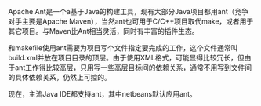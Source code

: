 Apache Ant是一个a基于Java的构建工具，现有大部分Java项目都用ant（竞争对手主要是Apache Maven），当然ant也可用于C/C++项目取代make，或者用于其它项目。与Maven比Ant相当灵活，同时有丰富的插件生态。

和makefile使用ant需要为项目写个文件指定要完成的工作，这个文件通常叫build.xml并放在项目目录的顶层。由于使用XML格式，可能显得比较冗长，但由于ant工作得比较高层，只用写一些高层目标间的依赖关系，通常不用写到文件间的具体依赖关系，仍然上可控的。

现在，主流Java IDE都支持ant，其中netbeans默认应用ant。
